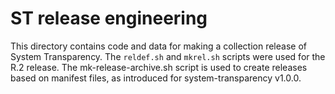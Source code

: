 # ST release engineering

This directory contains code and data for making a collection release
of System Transparency. The `reldef.sh` and `mkrel.sh` scripts were
used for the R.2 release. The mk-release-archive.sh script is used to
create releases based on manifest files, as introduced for
system-transparency v1.0.0.

